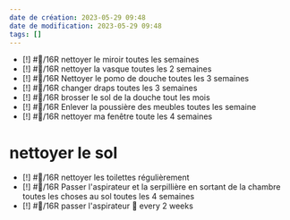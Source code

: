 ```yaml
---
date de création: 2023-05-29 09:48
date de modification: 2023-05-29 09:48
tags: []
---
```


- [!] #👤/16R nettoyer le miroir toutes les semaines
- [!] #👤/16R nettoyer la vasque toutes les 2 semaines 
- [!] #👤/16R Nettoyer le pomo de douche toutes les 3 semaines
- [!] #👤/16R changer draps toutes les 3 semaines
- [!] #👤/16R brosser le sol de la douche tout les mois
- [!] #👤/16R Enlever la poussière des meubles toutes les semaine 
- [!] #👤/16R nettoyer ma fenêtre toute les 4 semaines
# nettoyer le sol
- [!] #👤/16R nettoyer les toilettes régulièrement
- [!] #👤/16R Passer l'aspirateur et la serpillière en sortant de la chambre toutes les choses au sol toutes les 4 semaines
- [!] #👤/16R passer l'aspirateur 🔁 every 2 weeks